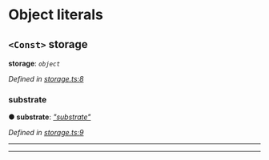

# Object literals

<a id="storage"></a>

## `<Const>` storage

**storage**: *`object`*

*Defined in [storage.ts:8](https://github.com/polkadot-js/api/blob/b37aebe/packages/type-storage/src/storage.ts#L8)*

<a id="storage.substrate"></a>

###  substrate

**● substrate**: *[&quot;substrate&quot;](_substrate_.md)*

*Defined in [storage.ts:9](https://github.com/polkadot-js/api/blob/b37aebe/packages/type-storage/src/storage.ts#L9)*

___

___

